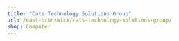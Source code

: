 ```yaml
---
title: "Cats Technology Solutions Group"
url: /east-brunswick/cats-technology-solutions-group/
shop: Computer
---
```

